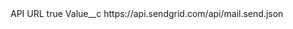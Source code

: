 <?xml version="1.0" encoding="UTF-8"?>
<CustomMetadata xmlns="http://soap.sforce.com/2006/04/metadata" xmlns:xsi="http://www.w3.org/2001/XMLSchema-instance" xmlns:xsd="http://www.w3.org/2001/XMLSchema">
    <label>API URL</label>
    <protected>true</protected>
    <values>
        <field>Value__c</field>
        <value xsi:type="xsd:string">https://api.sendgrid.com/api/mail.send.json</value>
    </values>
</CustomMetadata>
